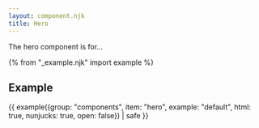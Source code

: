 ```yaml
---
layout: component.njk
title: Hero
---
```


The hero component is for...

{% from "_example.njk" import example %}

## Example

{{ example({group: "components", item: "hero", example: "default", html: true, nunjucks: true, open: false}) | safe }}

